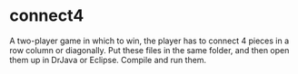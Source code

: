 # connect4
A two-player game in which to win, the player has to connect 4 pieces in a row column or diagonally. 
Put these files in the same folder, and then open them up in DrJava or Eclipse. Compile and run them.
